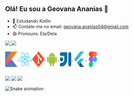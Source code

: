 ## Olá! Eu sou a Geovana Ananias 👋


- 🌱 Estudando Kotlin
- 📫 Contate-me no email: geovana.ananias04@gmail.com
- 😄 Pronouns: Ela/Dela

<div align=>
  <a href="https://github.com/geovanaAnani">
  <img height="180em" src="https://github-readme-stats.vercel.app/api?username=geovanaAnani&show_icons=true&theme=codeSTACKr&include_all_commits=true&count_private=true"/>
  <img height="180em" src="https://github-readme-stats.vercel.app/api/top-langs/?username=geovanaAnani&layout=compact&langs_count=7&theme=codeSTACKr"/>
</div>
  <div style="display: inline_block"><br>
      <img align="center" alt="Geo-ktl" height="50" width="40" src= https://github.com/devicons/devicon/blob/master/icons/kotlin/kotlin-original.svg>
      <img align="center" alt="Geo-ret" height="50" width="40" src= https://github.com/devicons/devicon/blob/master/icons/react/react-original.svg>
      <img align="center" alt="Geo-git" height="50" width="40" src= https://github.com/devicons/devicon/blob/master/icons/git/git-original.svg>
      <img align="center" alt="Geo-ad" height="50" width="40" src= https://github.com/devicons/devicon/blob/master/icons/android/android-plain.svg>
      <img align="center" alt="Geo-intj" height="50" width="40" src= https://github.com/devicons/devicon/blob/master/icons/intellij/intellij-plain.svg>
      <img align="center" alt="Geo-Flut" height="50" width="40" src= https://github.com/devicons/devicon/blob/master/icons/flutter/flutter-original.svg>
      <img align="center" alt="Geo-Fig" height="50" width="40" src= https://github.com/devicons/devicon/blob/master/icons/figma/figma-original.svg>
     </div>
  
  ##
  <div>
   <a href="https://instagram.com/rafaballerini" target="_blank"><img src="https://img.shields.io/badge/-Instagram-%23E4405F?style=for-the-badge&logo=instagram&logoColor=white" target="_blank"></a>
  <a href = "mailto:geovana.ananias04@gmail.com"><img src="https://img.shields.io/badge/Gmail-D14836?style=for-the-badge&logo=gmail&logoColor=white" target="_blank"></a>
  <a href="https://www.linkedin.com/in/geovana-ananias-095a8b192/" target="_blank"><img src="https://img.shields.io/badge/-LinkedIn-%230077B5?style=for-the-badge&logo=linkedin&logoColor=white" target="_blank"></a> 
    
  ![Snake animation](https://github.com/geovanaAnani/geovanaAnani/blob/output/github-contribution-grid-snake.svg)
    
</div>
